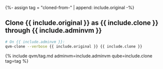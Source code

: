 {%- assign tag = "cloned-from-" | append: include.original -%}
## Clone **{{ include.original }}** as **{{ include.clone }}** through **{{ include.adminvm }}**

```bash
# On {{ include.adminvm }}:
qvm-clone --verbose {{ include.original }} {{ include.clone }}
```

{% include qvm/tag.md adminvm=include.adminvm qube=include.clone tag=tag %}
